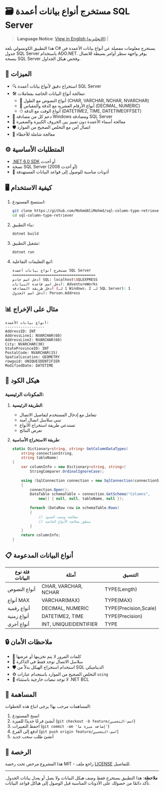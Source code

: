 # 🗃️ مستخرج أنواع بيانات أعمدة SQL Server
> **Language Notice**: 
> [View in English (الانجليزية)](README.md) |

هذا التطبيق الكونسولي بلغة C# يستخرج معلومات مفصلة عن أنواع بيانات الأعمدة في جدول SQL Server باستخدام ADO.NET. يوفر واجهة سطر أوامر بسيطة للاتصال بنسخة SQL Server وفحص هيكل الجداول.

## 🚀 الميزات

- 🔍 استخراج دقيق لأنواع بيانات أعمدة SQL Server
- 🛠 معالجة أنواع البيانات الخاصة بمعاملات:
  - 📏 أنواع النصوص مع الطول (CHAR, VARCHAR, NCHAR, NVARCHAR)
  - 🔢 أنواع الأرقام العشرية مع الدقة والمقياس (DECIMAL, NUMERIC)
  - ⏱ أنواع الوقت مع الدقة (DATETIME2, TIME, DATETIMEOFFSET)
- 🔐 دعم كل من مصادقة Windows ومصادقة SQL Server
- 🔄 معالجة أسماء الأعمدة دون تمييز بين الحروف الكبيرة والصغيرة
- 🛡️ اتصال آمن مع التخلص الصحيح من الموارد
- 🚨 معالجة شاملة للأخطاء

## ⚙️ المتطلبات الأساسية

- [.NET 6.0 SDK](https://dotnet.microsoft.com/download) أو أحدث
- نسخة SQL Server (2008 أو أحدث)
- 🔑 أذونات مناسبة للوصول إلى قواعد البيانات المستهدفة

## 🖥 كيفية الاستخدام

1. استنسخ المستودع:
   ```bash
   git clone https://github.com/MohmdAliMohmd/sql-column-type-retriever.git
   cd sql-column-type-retriever
   ```

2. بناء التطبيق:
   ```bash
   dotnet build
   ```

3. تشغيل التطبيق:
   ```bash
   dotnet run
   ```

4. اتبع التعليمات التفاعلية:
   ```bash
   مستخرج أنواع بيانات أعمدة SQL Server
   ======================================
   أدخل اسم خادم SQL: localhost\SQLEXPRESS
   أدخل اسم قاعدة البيانات: AdventureWorks
   أدخل طريقة المصادقة (1 لـ Windows، 2 لـ SQL Server): 1
   أدخل اسم الجدول: Person.Address
   ```

## 📊 مثال على الإخراج

```
أنواع بيانات الأعمدة:
------------------
AddressID: INT
AddressLine1: NVARCHAR(60)
AddressLine2: NVARCHAR(60)
City: NVARCHAR(30)
StateProvinceID: INT
PostalCode: NVARCHAR(15)
SpatialLocation: GEOMETRY
rowguid: UNIQUEIDENTIFIER
ModifiedDate: DATETIME
```

## 🧱 هيكل الكود

### المكونات الرئيسية:

1. **الطريقة الرئيسية**:
   - تتعامل مع إدخال المستخدم لتفاصيل الاتصال
   - تبني سلاسل اتصال آمنة
   - تستدعي طريقة استخراج الأنواع
   - تعرض النتائج

2. **طريقة الاستخراج الأساسية**:
   ```csharp
   static Dictionary<string, string> GetColumnDataTypes(
       string connectionString, 
       string tableName)
   {
       var columnInfo = new Dictionary<string, string>(
           StringComparer.OrdinalIgnoreCase);
       
       using (SqlConnection connection = new SqlConnection(connectionString))
       {
           connection.Open();
           DataTable schemaTable = connection.GetSchema("Columns", 
               new[] { null, null, tableName, null });
           
           foreach (DataRow row in schemaTable.Rows)
           {
               // معالجة وصف العمود
               // منطق معالجة الأنواع الخاصة
           }
       }
       return columnInfo;
   }
   ```

## 📋 أنواع البيانات المدعومة

| فئة نوع البيانات | أمثلة                  | التنسيق               |
|--------------------|---------------------------|----------------------|
| أنواع النصوص       | CHAR, VARCHAR, NCHAR      | TYPE(Length)         |
| أنواع MAX          | VARCHAR(MAX)              | TYPE(MAX)            |
| أنواع رقمية      | DECIMAL, NUMERIC          | TYPE(Precision,Scale)|
| أنواع زمنية     | DATETIME2, TIME           | TYPE(Precision)      |
| أنواع أخرى        | INT, UNIQUEIDENTIFIER     | TYPE                 |

## 🔒 ملاحظات الأمان

- 🔑 كلمات المرور لا يتم تخزينها أو عرضها
- 💾 سلاسل الاتصال توجد فقط في الذاكرة
- 🛡️ استخدام استخراج الهيكل بدلاً من SQL الديناميكي
- ♻️ التخلص الصحيح من الموارد باستخدام عبارات `using`
- 🚫 لا توجد تبعيات خارجية باستثناء .NET BCL

## 🤝 المساهمة

المساهمات مرحب بها! يرجى اتباع هذه الخطوات:

1. انسخ المستودع
2. أنشئ فرعًا جديدًا للميزة (`git checkout -b feature/اسم-التحسين`)
3. احفظ التغييرات (`git commit -am 'إضافة ميزة ما'`)
4. ادفع إلى الفرع (`git push origin feature/اسم-التحسين`)
5. أنشئ طلب سحب جديد

## 📜 الرخصة

هذا المشروع مرخص تحت رخصة MIT - راجع ملف [LICENSE](LICENSE) للتفاصيل.

---

**ملاحظة**: هذا التطبيق يستخرج فقط وصف هيكل البيانات ولا يصل أو يعدل بيانات الجدول. تأكد دائمًا من حصولك على الأذونات المناسبة قبل الوصول إلى هياكل قواعد البيانات.
